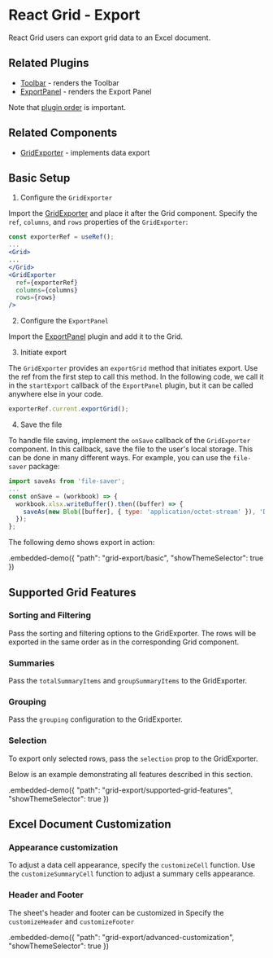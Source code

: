# React Grid - Export

React Grid users can export grid data to an Excel document.

## Related Plugins

- [Toolbar](../reference/toolbar.md) - renders the Toolbar
- [ExportPanel](../reference/export-panel.md) - renders the Export Panel

Note that [plugin order](./plugin-overview.md#plugin-order) is important.

## Related Components

- [GridExporter](../reference/grid-exporter.md) - implements data export

## Basic Setup

1. Configure the `GridExporter`

Import the [GridExporter](../reference/grid-exporter.md) and place it after the Grid component. Specify the `ref`, `columns`, and `rows` properties of the `GridExporter`:

```jsx
const exporterRef = useRef();
...
<Grid>
...
</Grid>
<GridExporter
  ref={exporterRef}
  columns={columns}
  rows={rows}
/>
```

2. Configure the `ExportPanel`

Import the [ExportPanel](../reference/export-panel.md) plugin and add it to the Grid.

3. Initiate export

The `GridExporter` provides an `exportGrid` method that initiates export. Use the ref from the first step to call this method. In the following code, we call it in the `startExport` callback of the `ExportPanel` plugin, but it can be called anywhere else in your code.

```jsx
exporterRef.current.exportGrid();
```

4. Save the file

To handle file saving, implement the `onSave` callback of the `GridExporter` component. In this callback, save the file to the user's local storage. This can be done in many different ways. For example, you can use the `file-saver` package:

```jsx
import saveAs from 'file-saver';
...
const onSave = (workbook) => {
  workbook.xlsx.writeBuffer().then((buffer) => {
    saveAs(new Blob([buffer], { type: 'application/octet-stream' }), 'DataGrid.xlsx');
  });
};
```

The following demo shows export in action:

.embedded-demo({ "path": "grid-export/basic", "showThemeSelector": true })

## Supported Grid Features

### Sorting and Filtering

Pass the sorting and filtering options to the GridExporter. The rows will be exported in the same order as in the corresponding Grid component.

### Summaries

Pass the `totalSummaryItems` and `groupSummaryItems` to the GridExporter.

### Grouping

Pass the `grouping` configuration to the GridExporter.

### Selection

To export only selected rows, pass the `selection` prop to the GridExporter.

Below is an example demonstrating all features described in this section.

.embedded-demo({ "path": "grid-export/supported-grid-features", "showThemeSelector": true })

## Excel Document Customization

### Appearance customization

To adjust a data cell appearance, specify the `customizeCell` function. Use the `customizeSummaryCell` function to adjust a summary cells appearance.

### Header and Footer

The sheet's header and footer can be customized in 
Specify the `customizeHeader` and `customizeFooter` 

.embedded-demo({ "path": "grid-export/advanced-customization", "showThemeSelector": true })
